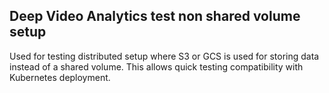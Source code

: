 ## Deep Video Analytics test non shared volume setup

Used for testing distributed setup where S3 or GCS is used for storing data instead of a shared volume.
This allows quick testing compatibility with Kubernetes deployment.
